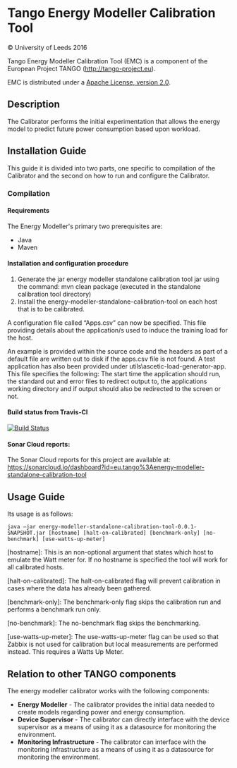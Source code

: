 # Tango Energy Modeller Calibration Tool

&copy; University of Leeds 2016

Tango Energy Modeller Calibration Tool (EMC) is a component of the European Project TANGO (http://tango-project.eu).

EMC is distributed under a [Apache License, version 2.0](http://www.apache.org/licenses/LICENSE-2.0).

## Description

The Calibrator performs the initial experimentation that allows the energy model to predict future power consumption based upon workload. 

## Installation Guide

This guide it is divided into two parts, one specific to compilation of the Calibrator and the second on how to run and configure the Calibrator.

### Compilation

#### Requirements

The Energy Modeller's primary two prerequisites are:

* Java
* Maven

#### Installation and configuration procedure

1. Generate the jar energy modeller standalone calibration tool jar using the command: mvn clean package (executed  in the standalone calibration tool directory)
2. Install the energy-modeller-standalone-calibration-tool on each host that is to be calibrated.

A configuration file called “Apps.csv” can now be specified. This file providing details about the application/s used to induce the training load for the host.

An example is provided within the source code and the headers as part of a default file are written out to disk if the apps.csv file is not found. A test application has also been provided under utils\ascetic-load-generator-app. This file specifies the following: The start time the application should run, the standard out and error files to redirect output to, the applications working directory and if output should also be redirected to the screen or not.

#### Build status from Travis-CI

[![Build Status](https://travis-ci.org/TANGO-Project/energy-modeller-calibration-tool.svg?branch=master)](https://travis-ci.org/TANGO-Project/energy-modeller-calibration-tool)

#### Sonar Cloud reports:
The Sonar Cloud reports for this project are available at: https://sonarcloud.io/dashboard?id=eu.tango%3Aenergy-modeller-standalone-calibration-tool

## Usage Guide

Its usage is as follows: 

```
java –jar energy-modeller-standalone-calibration-tool-0.0.1-SNAPSHOT.jar [hostname] [halt-on-calibrated] [benchmark-only] [no-benchmark] [use-watts-up-meter]
```

[hostname]: This is an non-optional argument that states which host to emulate the Watt meter for. If no hostname is specified the tool will work for all calibrated hosts.

[halt-on-calibrated]: The halt-on-calibrated flag will prevent calibration in cases where the data has already been gathered.

[benchmark-only]: The benchmark-only flag skips the calibration run and performs a benchmark run only.

[no-benchmark]: The no-benchmark flag skips the benchmarking.

[use-watts-up-meter]: The use-watts-up-meter flag can be used so that Zabbix is not used for calibration but local measurements are performed instead. This requires a Watts Up Meter.

## Relation to other TANGO components

The energy modeller calibrator works with the following components:

* **Energy Modeller** - The calibrator provides the initial data needed to create models regarding power and energy consumption.
* **Device Supervisor** - The calibrator can directly interface with the device supervisor as a means of using it as a datasource for monitoring the environment.
* **Monitoring Infrastructure** - The calibrator can interface with the monitoring infrastructure as a means of using it as a datasource for monitoring the environment.
